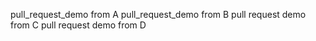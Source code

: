 pull_request_demo from A
pull_request_demo from B
pull request demo from C
pull request demo from D 

